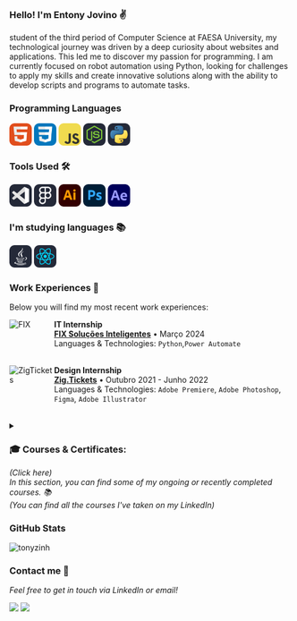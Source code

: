 ### Hello! I'm Entony Jovino ✌

<p align="left"> 
student of the third period of Computer Science at FAESA University, my technological journey was driven by a deep curiosity about websites and applications. This led me to discover my passion for programming. I am currently focused on robot automation using Python, looking for challenges to apply my skills and create innovative solutions along with the ability to develop scripts and programs to automate tasks.
</p>

### Programming Languages
<p align="left">
  <img height="40" width="40" src="https://raw.githubusercontent.com/tandpfun/skill-icons/65dea6c4eaca7da319e552c09f4cf5a9a8dab2c8/icons/HTML.svg" />
  <img height="40" width="40" src="https://raw.githubusercontent.com/tandpfun/skill-icons/65dea6c4eaca7da319e552c09f4cf5a9a8dab2c8/icons/CSS.svg" />
  <img height="40" width="40" src="https://raw.githubusercontent.com/tandpfun/skill-icons/65dea6c4eaca7da319e552c09f4cf5a9a8dab2c8/icons/JavaScript.svg" />
  <img height="40" width="40" src="https://raw.githubusercontent.com/tandpfun/skill-icons/65dea6c4eaca7da319e552c09f4cf5a9a8dab2c8/icons/NodeJS-Dark.svg" />
  <img height="40" width="40" src="https://raw.githubusercontent.com/tandpfun/skill-icons/65dea6c4eaca7da319e552c09f4cf5a9a8dab2c8/icons/Python-Dark.svg" />
</p>

### Tools Used 🛠
<p align="left">
    <img height="40" width="40" src="https://raw.githubusercontent.com/tandpfun/skill-icons/65dea6c4eaca7da319e552c09f4cf5a9a8dab2c8/icons/VSCode-Dark.svg" />
  <img height="40" width="40" src="https://raw.githubusercontent.com/tandpfun/skill-icons/65dea6c4eaca7da319e552c09f4cf5a9a8dab2c8/icons/Figma-Dark.svg" />
  <img height="40" width="40" src="https://raw.githubusercontent.com/tandpfun/skill-icons/65dea6c4eaca7da319e552c09f4cf5a9a8dab2c8/icons/Illustrator.svg" />
  <img height="40" width="40" src="https://raw.githubusercontent.com/tandpfun/skill-icons/65dea6c4eaca7da319e552c09f4cf5a9a8dab2c8/icons/Photoshop.svg" />
  <img height="40" width="40" src="https://raw.githubusercontent.com/tandpfun/skill-icons/65dea6c4eaca7da319e552c09f4cf5a9a8dab2c8/icons/AfterEffects.svg" />
</p>

### I'm studying languages 📚
<p align="left">
    <img height="40" width="40" src="https://raw.githubusercontent.com/tandpfun/skill-icons/65dea6c4eaca7da319e552c09f4cf5a9a8dab2c8/icons/Java-Dark.svg" />
    <img height="40" width="40" src="https://raw.githubusercontent.com/tandpfun/skill-icons/65dea6c4eaca7da319e552c09f4cf5a9a8dab2c8/icons/React-Dark.svg" />
</p>

### Work Experiences 💼

Below you will find my most recent work experiences:

[<img align="left" height="80px" width="80px" alt="FIX" src="https://media.licdn.com/dms/image/C4E0BAQEX7IVsorb2qw/company-logo_200_200/0/1630630812902?e=1730937600&v=beta&t=qbJALh0W5BSMTDMZtCiguG-OYyyn-QZkj-_6xkWcICM"/>](https://fixsi.com.br/)

**IT Internship** \
[**FIX Soluções Inteligentes**](https://fixsi.com.br/) • Março 2024\
Languages ​​& Technologies: `Python`,`Power Automate`\
<br/>

[<img align="left" height="80px" width="80px" alt="ZigTickets" src="https://media.licdn.com/dms/image/D4D0BAQEA561Ws9XxBg/company-logo_200_200/0/1694439830642/superticket_logo?e=2147483647&v=beta&t=mu4Evv9cLppKBXqhN1TBNtYRx1gyPJYJ_2oWwAR3UMk"/>](https://www.zig.tickets/?st=Esp%C3%ADrito%20Santo)

**Design Internship** \
[**Zig.Tickets**](https://www.zig.tickets/?st=Esp%C3%ADrito%20Santo) • Outubro 2021 - Junho 2022  \
Languages ​​& Technologies: `Adobe Premiere`, `Adobe Photoshop`, `Figma`, `Adobe Illustrator`\
<br/>

<details>
<summary><h3>🎓 Courses & Certificates:</h3><i> (Click here)</i><br/>   <i>In this section, you can find some of my ongoing or recently completed courses. 📚 <br/> (You can find all the courses I've taken on my LinkedIn)</i>
</summary>
 <br/>
  
[<img align="left" height="80px" width="80px" alt="FAESA" src="https://encrypted-tbn0.gstatic.com/images?q=tbn:ANd9GcSSSJ5TyESs-WoQwyVfJMvGE6FT1DMWhgBZ3tiMVZ8REg&s"/>](https://yt3.googleusercontent.com/rObOEbK1sg50-EG5bF6XWqtUMS5FHsFMA5bOl50UwrXnezjLqovTdtPK6Ql9V-4jGkasyOXs1g=s176-c-k-c0x00ffffff-no-rj)

**Computer Science** \
[**FAESA - Centro Universitário**](https://www.faesa.br/) • December 2026\
Languages ​​& Technologies: `Python`, `Java`, `C++`\
<br/>

[<img align="left" height="80px" width="80px" alt="OneBitCode" src="https://media.licdn.com/dms/image/v2/D4D0BAQH608Owt189RA/company-logo_200_200/company-logo_200_200/0/1722339125800/onebitcode_logo?e=1735776000&v=beta&t=oA9q_dmCiLufFgeTlF0wLYHaJ0GnXn_8FG_2IewYLH0"/>](https://yt3.googleusercontent.com/rObOEbK1sg50-EG5bF6XWqtUMS5FHsFMA5bOl50UwrXnezjLqovTdtPK6Ql9V-4jGkasyOXs1g=s176-c-k-c0x00ffffff-no-rj)

**Full Stack JavaScript** \
[**OneBitCode**](https://onebitcode.com) • In Progress\
Languages ​​& Technologies: `HTML`, `CSS`, `Javascript`, `ReactJS`, `NodeJS`, `SQL`, `TypeScript`\
<br/>

[<img align="left" height="80px" width="80px" alt="OneBitCode" src="https://media.licdn.com/dms/image/v2/C560BAQFU-ZKLLdANXg/company-logo_200_200/company-logo_200_200/0/1630657784564/rocketseat_logo?e=1735776000&v=beta&t=AIO54iI6D9zZH0Rqj55-6I2ylKxmlAcmcUZWebOcf2Y"/>](https://yt3.googleusercontent.com/rObOEbK1sg50-EG5bF6XWqtUMS5FHsFMA5bOl50UwrXnezjLqovTdtPK6Ql9V-4jGkasyOXs1g=s176-c-k-c0x00ffffff-no-rj)

**Rocketseat One** \
[**Rocketseat**](https://www.rocketseat.com.br) • In Progress\
Languages ​​& Technologies: `Java`, `Python`, `PHP`, `DevOps`, `React Native`, `C#`\
<br/>

</details>

### GitHub Stats
<img src="https://github-readme-stats.vercel.app/api?username=tonyzinh&show_icons=true" alt="tonyzinh" />

<h3 align="left">Contact me 📩</h3>

<i>Feel free to get in touch via LinkedIn or email! </i>
<br/>

<div align="left"> 
<a href = "mailto:entonysantos@outlook.com.br"> <img src="https://img.shields.io/badge/-Gmail-%23333?style=for-the-badge&logo=gmail&logoColor=white" target="_blank"></a>
<a href="https://www.linkedin.com/in/entonyjoviino/" target="_blank"><img src="https://img.shields.io/badge/-LinkedIn-%230077B5?style=for-the-badge&logo=linkedin&logoColor=white"  target="_blank"></a>
 </div>
<br/>
